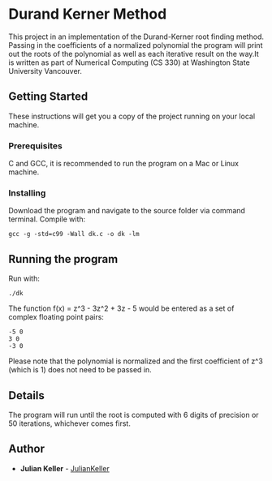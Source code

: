 # Durand Kerner Method
This project in an implementation of the Durand-Kerner root finding method. Passing in the coefficients of a normalized polynomial the program will print out the roots of the polynomial as well as each iterative result on the way.It is written as part of Numerical Computing (CS 330) at Washington State University Vancouver. 

## Getting Started

These instructions will get you a copy of the project running on your local machine.

### Prerequisites

C and GCC, it is recommended to run the program on a Mac or Linux machine.

### Installing

Download the program and navigate to the source folder via command terminal. 
Compile with:
```
gcc -g -std=c99 -Wall dk.c -o dk -lm
```

## Running the program

Run with:
```
./dk
```

The function f(x) = z^3 - 3z^2 + 3z - 5 would be entered as a set of complex floating point pairs:
```
-5 0
3 0
-3 0
```
Please note that the polynomial is normalized and the first coefficient of z^3 (which is 1) does not need to be passed in.

## Details

The program will run until the root is computed with 6 digits of precision or 50 iterations, whichever comes first.
 
## Author

* **Julian Keller**  - [JulianKeller](https://github.com/JulianKeller)


